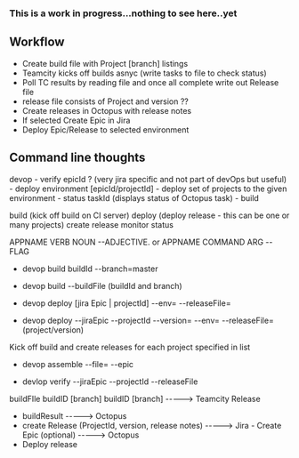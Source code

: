 ### This is a work in progress...nothing to see here..yet

## Workflow

- Create build file with Project [branch] listings
- Teamcity kicks off builds asnyc (write tasks to file to check status)
- Poll TC results by reading file and once all complete write out Release file  
- release file consists of Project and version ??
- Create releases in Octopus with release notes
- If selected Create Epic in Jira
- Deploy Epic/Release to selected environment

## Command line thoughts
devop
    - verify epicId ? (very jira specific and not part of devOps but useful)
    - deploy environment [epicId/projectId] - deploy set of projects to the given environment
    - status taskId (displays status of Octopus task)
    - build


build (kick off build on CI server)
deploy (deploy release - this can be one or many projects)
create release 
monitor status

APPNAME VERB NOUN --ADJECTIVE. or APPNAME COMMAND ARG --FLAG
- devop build buildId --branch=master
- devop build --buildFile (buildId and branch)

- devop deploy [jira Epic | projectId] --env= --releaseFile=
- devop deploy --jiraEpic  --projectId --version= --env= --releaseFile=(project/version)

Kick off build and create releases for each project specified in list
- devop assemble --file= --epic 

- devlop verify --jiraEpic --projectId --releaseFile


buildFIle
buildID [branch]
buildID [branch]
----->
Teamcity Release
- buildResult
----->
Octopus
- create Release (ProjectId, version, release notes)
----->
Jira - Create Epic (optional)
----->
Octopus 
- Deploy release




